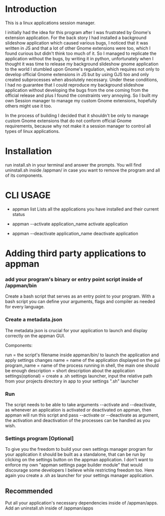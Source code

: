 # Introduction

This is a linux applications session manager.

I initially had the idea for this program after I was frustrated by Gnome's extension application. For the back story I had installed a background slideshow application which caused various bugs, I noticed that it was written in JS and that a lot of other Gnome extensions were too, which I found curious but didn't think too much of it. So I managed to replicate the application without the bugs, by writing it in python, unfortunately when I thought it was time to release my background slideshow gnome application to the world I stumbled upon Gnome's regulation, which requires not only to develop official Gnome extensions in JS but by using GJS too and only created subprocesses when absolutely necessary. Under these conditions, I had no guarantee that I could reproduce my background slideshow application without developing the bugs from the one coming from the official release and plus I found the constraints very annoying. So I built my own Session manager to manage my custom Gnome extensions, hopefully others might use it too.

In the process of building I decided that it shouldn't be only to manage custom Gnome extensions that do not conform official Gnome requirements, because why not make it a session manager to control all types of linux applications.

# Installation

run install.sh in your terminal and answer the prompts.
You will find uninstall.sh inside /appman/ in case you want to remove the program and all of its components.

# CLI USAGE

- appman list
Lists all the applications you have installed and their current status

- appman --activate application_name
activate application
- appman --deactivate application_name
deactivate application

# Adding third party applications to appman

### add your program's binary or entry point script inside of /appman/bin
Create a bash script that serves as an entry point to your program. With a bash script you can define your arguments, flags and compiler as needed for every language.

### Create a metadata.json
The metadata json is crucial for your application to launch and display correctly on the appman GUI.

Components:

run = the script's filename inside appman/bin/ to launch the application and apply settings changes
name = name of the application displayed on the gui
program_name = name of the process running in shell, the main one should be enough
description = short description about the application
settings(optional) = create a .sh settings launcher, input the relative path from your projects directory in app to your settings ".sh" launcher

### Run

The script needs to be able to take arguments --activate and --deactivate, as whenever an application is activated or deactivated on appman, then appman will run this script and pass --activate or --deactivate as argument, the activation and deactivation of the processes can be handled as you wish.

### Settings program [Optional]
To give you the freedom to build your own settings manager program for your application it should be built as a standalone, that can be run by clicking on the settings button on the appman application. I don't want to enforce my own "appman settings page builder module" that would discourage some developers I believe while restricting freedom too.
Here again you create a .sh as launcher for your settings manager application.
<!-- If you want to make it match the design of appman look at the "Design Guide" section in this README -->

## Recommended
Put all your application's necessary dependencies inside of /appman/apps.
Add an uninstall.sh inside of /appman/apps
